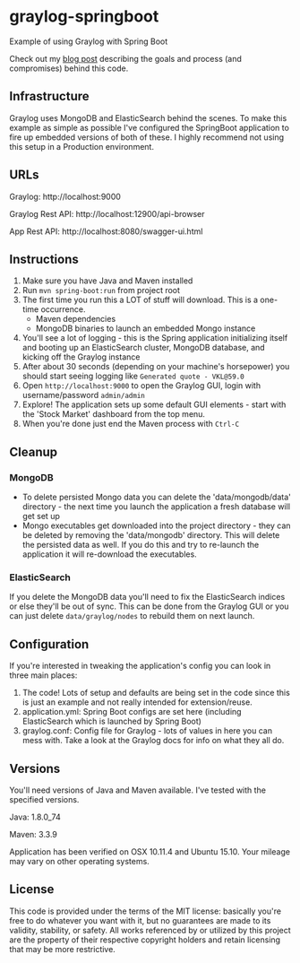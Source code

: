 # graylog-springboot
Example of using Graylog with Spring Boot

Check out my [blog post](https://objectpartners.com/2016/05/04/graylog-with-spring-boot-open-source-log-and-event-analysis/) describing the goals and process (and compromises) behind this code.

## Infrastructure
Graylog uses MongoDB and ElasticSearch behind the scenes. To make this example as simple as possible I've configured the SpringBoot application to fire up embedded versions of both of these. I highly recommend not using this setup in a Production environment.

## URLs
Graylog: http://localhost:9000

Graylog Rest API: http://localhost:12900/api-browser

App Rest API: http://localhost:8080/swagger-ui.html

## Instructions
1. Make sure you have Java and Maven installed
2. Run `mvn spring-boot:run` from project root
3. The first time you run this a LOT of stuff will download. This is a one-time occurrence.
    - Maven dependencies
    - MongoDB binaries to launch an embedded Mongo instance
4. You'll see a lot of logging - this is the Spring application initializing itself and booting up an ElasticSearch cluster, MongoDB database, and kicking off the Graylog instance
5. After about 30 seconds (depending on your machine's horsepower) you should start seeing logging like `Generated quote - VKL@59.0`
6. Open `http://localhost:9000` to open the Graylog GUI, login with username/password `admin/admin`
7. Explore! The application sets up some default GUI elements - start with the 'Stock Market' dashboard from the top menu.
8. When you're done just end the Maven process with `Ctrl-C`

## Cleanup
### MongoDB
- To delete persisted Mongo data you can delete the 'data/mongodb/data' directory - the next time you launch the application a fresh database will get set up
- Mongo executables get downloaded into the project directory - they can be deleted by removing the 'data/mongodb' directory. This will delete the persisted data as well. If you do this and try to re-launch the application it will re-download the executables.

### ElasticSearch
If you delete the MongoDB data you'll need to fix the ElasticSearch indices or else they'll be out of sync. This can be done from the Graylog GUI or you can just delete `data/graylog/nodes` to rebuild them on next launch.

## Configuration
If you're interested in tweaking the application's config you can look in three main places:

1. The code! Lots of setup and defaults are being set in the code since this is just an example and not really intended for extension/reuse.
2. application.yml: Spring Boot configs are set here (including ElasticSearch which is launched by Spring Boot)
3. graylog.conf: Config file for Graylog - lots of values in here you can mess with. Take a look at the Graylog docs for info on what they all do.

## Versions
You'll need versions of Java and Maven available. I've tested with the specified versions.

Java: 1.8.0_74

Maven: 3.3.9

Application has been verified on OSX 10.11.4 and Ubuntu 15.10. Your mileage may vary on other operating systems.

## License
This code is provided under the terms of the MIT license: basically you're free to do whatever you want with it, but no guarantees are made to its validity, stability, or safety. All works referenced by or utilized by this project are the property of their respective copyright holders and retain licensing that may be more restrictive.
